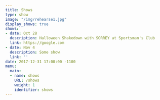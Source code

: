 ```yaml
---
title: Shows
type: show
image: "/img/rehearse1.jpg"
display_shows: true
shows:
- date: Oct 28
  description: Halloween Shakedown with SORREY at Sportsman's Club
  link: https://google.com
- date: Nov 4
  description: Some show
  link: ''
date: 2017-12-31 17:00:00 -1100
menu:
  main:
  - name: shows
    URL: /shows
    weight: 1
    identifier: shows
---
```

